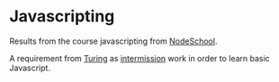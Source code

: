 # Javascripting

Results from the course javascripting from [NodeSchool](http://nodeschool.io/).

A requirement from [Turing](https://www.turing.io/) as [intermission](https://github.com/turingschool/intermission-assignments/blob/master/prep-for-module-4-backend.markdown) work in order to learn basic Javascript.

